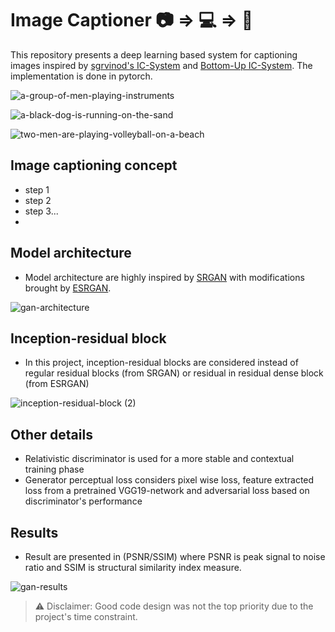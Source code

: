 # Image Captioner  :camera: => :computer: => :speech_balloon:

This repository presents a deep learning based system for captioning images inspired by [sgrvinod's IC-System](https://github.com/sgrvinod/a-PyTorch-Tutorial-to-Image-Captioning) and [Bottom-Up IC-System](https://arxiv.org/pdf/1707.07998.pdf). The implementation is done in pytorch. 

![a-group-of-men-playing-instruments](https://user-images.githubusercontent.com/45295311/152454995-b5b0aa15-200f-4da0-834e-d935e7e3ef42.png)

![a-black-dog-is-running-on-the-sand](https://user-images.githubusercontent.com/45295311/152454931-03dc974c-bfb2-4e25-8790-2059d091816a.png)

![two-men-are-playing-volleyball-on-a-beach](https://user-images.githubusercontent.com/45295311/152454956-7287e441-8957-4819-b247-ede5e7f2a6e0.png)


## Image captioning concept
- step 1
- step 2
- step 3...
-



## Model architecture
- Model architecture are highly inspired by [SRGAN](https://arxiv.org/abs/1609.04802) with modifications brought by [ESRGAN](https://arxiv.org/abs/1809.00219).

![gan-architecture](https://user-images.githubusercontent.com/45295311/139563996-84b435e2-8580-47c5-9b40-340f4bb592e0.png)


## Inception-residual block
- In this project, inception-residual blocks are considered instead of regular residual blocks (from SRGAN) or residual in residual dense block (from ESRGAN)

![inception-residual-block (2)](https://user-images.githubusercontent.com/45295311/139563156-970bbf47-e071-4feb-87ad-c2ece40bd13c.png)


## Other details
- Relativistic discriminator is used for a more stable and contextual training phase
- Generator perceptual loss considers pixel wise loss, feature extracted loss from a pretrained VGG19-network and adversarial loss based on discriminator's performance


## Results
- Result are presented in (PSNR/SSIM) where PSNR is peak signal to noise ratio and SSIM is structural similarity index measure.

![gan-results](https://user-images.githubusercontent.com/45295311/139563229-abbe62c1-d619-4a03-be34-7c61fd70c904.png)

> ⚠️ Disclaimer: Good code design was not the top priority due to the project's time constraint.



